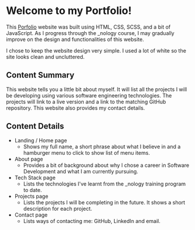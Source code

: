 # Welcome to my Portfolio!

This <a href="https://lgsoftdev.github.io/" target="blank">Porfolio</a> website was built using HTML, CSS, SCSS, and a bit of JavaScript. As I progress through the \_nology course, I may gradually improve on the design and functionalities of this website.

I chose to keep the website design very simple. I used a lot of white so the site looks clean and uncluttered.

## Content Summary

This website tells you a little bit about myself. It will list all the projects I will be developing using various software engineering technologies. The projects will link to a live version and a link to the matching GitHub repository. This website also provides my contact details.

## Content Details

- Landing / Home page
  - Shows my full name, a short phrase about what I believe in and a hamburger menu to click to show list of menu items.
- About page
  - Provides a bit of background about why I chose a career in Software Development and what I am currently pursuing.
- Tech Stack page
  - Lists the technologies I've learnt from the \_nology training program to date.
- Projects page
  - Lists the projects I will be completing in the future. It shows a short description for each project.
- Contact page
  - Lists ways of contacting me: GitHub, LinkedIn and email.
